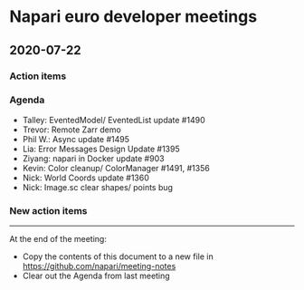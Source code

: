 # Napari euro developer meetings

## 2020-07-22

### Action items

### Agenda
- Talley: EventedModel/ EventedList update #1490
- Trevor: Remote Zarr demo
- Phil W.: Async update #1495
- Lia: Error Messages Design Update #1395
- Ziyang: napari in Docker update #903
- Kevin: Color cleanup/ ColorManager #1491, #1356
- Nick: World Coords update #1360
- Nick: Image.sc clear shapes/ points bug


### New action items


------

At the end of the meeting:
- Copy the contents of this document to a new file in https://github.com/napari/meeting-notes
- Clear out the Agenda from last meeting
